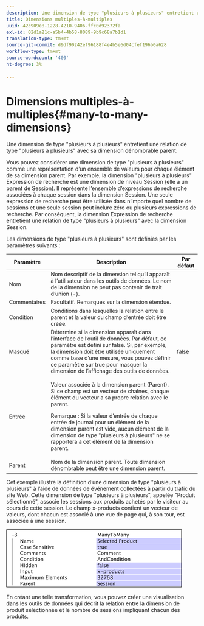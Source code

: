```yaml
---
description: Une dimension de type "plusieurs à plusieurs" entretient une relation de type "plusieurs à plusieurs" avec sa dimension dénombrable parent.
title: Dimensions multiples-à-multiples
uuid: 42c909e8-1228-4210-9406-ffc0d92372fa
exl-id: 02d1a21c-a5b4-4b58-8089-9b9c68a7b1d1
translation-type: tm+mt
source-git-commit: d9df90242ef96188f4e4b5e6d04cfef196b0a628
workflow-type: tm+mt
source-wordcount: '400'
ht-degree: 3%

---
```


# Dimensions multiples-à-multiples{#many-to-many-dimensions}

Une dimension de type &quot;plusieurs à plusieurs&quot; entretient une relation de type &quot;plusieurs à plusieurs&quot; avec sa dimension dénombrable parent.

Vous pouvez considérer une dimension de type &quot;plusieurs à plusieurs&quot; comme une représentation d’un ensemble de valeurs pour chaque élément de sa dimension parent. Par exemple, la dimension &quot;plusieurs à plusieurs&quot; Expression de recherche est une dimension de niveau Session (elle a un parent de Session). Il représente l’ensemble d’expressions de recherche associées à chaque session dans la dimension Session. Une seule expression de recherche peut être utilisée dans n’importe quel nombre de sessions et une seule session peut inclure zéro ou plusieurs expressions de recherche. Par conséquent, la dimension Expression de recherche entretient une relation de type &quot;plusieurs à plusieurs&quot; avec la dimension Session.

Les dimensions de type &quot;plusieurs à plusieurs&quot; sont définies par les paramètres suivants :

<table id="table_A6D495008DFF4DD28A3ECD718D775E54"> 
 <thead> 
  <tr> 
   <th colname="col1" class="entry"> Paramètre </th> 
   <th colname="col2" class="entry"> Description </th> 
   <th colname="col3" class="entry"> Par défaut </th> 
  </tr> 
 </thead>
 <tbody> 
  <tr> 
   <td colname="col1"> Nom </td> 
   <td colname="col2"> Nom descriptif de la dimension tel qu’il apparaît à l’utilisateur dans les outils de données. Le nom de la dimension ne peut pas contenir de trait d’union (-). </td> 
   <td colname="col3"> </td> 
  </tr> 
  <tr> 
   <td colname="col1"> Commentaires </td> 
   <td colname="col2"> Facultatif. Remarques sur la dimension étendue. </td> 
   <td colname="col3"> </td> 
  </tr> 
  <tr> 
   <td colname="col1"> Condition </td> 
   <td colname="col2"> Conditions dans lesquelles la relation entre le parent et la valeur du champ d’entrée doit être créée. </td> 
   <td colname="col3"> </td> 
  </tr> 
  <tr> 
   <td colname="col1"> Masqué </td> 
   <td colname="col2"> Détermine si la dimension apparaît dans l’interface de l’outil de données. Par défaut, ce paramètre est défini sur false. Si, par exemple, la dimension doit être utilisée uniquement comme base d’une mesure, vous pouvez définir ce paramètre sur true pour masquer la dimension de l’affichage des outils de données. </td> 
   <td colname="col3"> false </td> 
  </tr> 
  <tr> 
   <td colname="col1"> Entrée </td> 
   <td colname="col2"> <p>Valeur associée à la dimension parent (Parent). Si ce champ est un vecteur de chaînes, chaque élément du vecteur a sa propre relation avec le parent. </p> <p> <p>Remarque :  Si la valeur d’entrée de chaque entrée de journal pour un élément de la dimension parent est vide, aucun élément de la dimension de type "plusieurs à plusieurs" ne se rapportera à cet élément de la dimension parent. </p> </p> </td> 
   <td colname="col3"> </td> 
  </tr> 
  <tr> 
   <td colname="col1"> Parent </td> 
   <td colname="col2"> Nom de la dimension parent. Toute dimension dénombrable peut être une dimension parent. </td> 
   <td colname="col3"> </td> 
  </tr> 
 </tbody> 
</table>

Cet exemple illustre la définition d’une dimension de type &quot;plusieurs à plusieurs&quot; à l’aide de données de événement collectées à partir du trafic du site Web. Cette dimension de type &quot;plusieurs à plusieurs&quot;, appelée &quot;Produit sélectionné&quot;, associe les sessions aux produits achetés par le visiteur au cours de cette session. Le champ x-products contient un vecteur de valeurs, dont chacun est associé à une vue de page qui, à son tour, est associée à une session.

![](assets/cfg_Transformation_Dim_ManytoMany.png)

En créant une telle transformation, vous pouvez créer une visualisation dans les outils de données qui décrit la relation entre la dimension de produit sélectionnée et le nombre de sessions impliquant chacun des produits.
